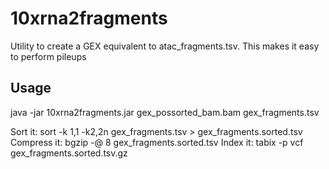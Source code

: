 # 10xrna2fragments

Utility to create a GEX equivalent to atac_fragments.tsv. This makes it easy to perform pileups

## Usage

java -jar 10xrna2fragments.jar gex_possorted_bam.bam gex_fragments.tsv

Sort it: sort -k 1,1 -k2,2n gex_fragments.tsv > gex_fragments.sorted.tsv
Compress it: bgzip -@ 8 gex_fragments.sorted.tsv
Index it: tabix -p vcf gex_fragments.sorted.tsv.gz
